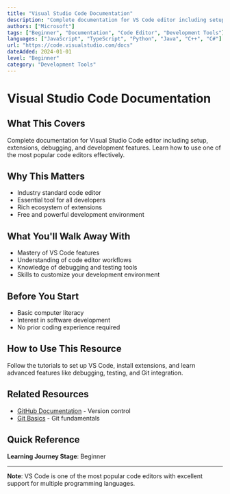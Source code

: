 ```yaml
---
title: "Visual Studio Code Documentation"
description: "Complete documentation for VS Code editor including setup, extensions, and development features"
authors: ["Microsoft"]
tags: ["Beginner", "Documentation", "Code Editor", "Development Tools"]
languages: ["JavaScript", "TypeScript", "Python", "Java", "C++", "C#"]
url: "https://code.visualstudio.com/docs"
dateAdded: 2024-01-01
level: "Beginner"
category: "Development Tools"
---
```


# Visual Studio Code Documentation

## What This Covers

Complete documentation for Visual Studio Code editor including setup, extensions, debugging, and development features. Learn how to use one of the most popular code editors effectively.

## Why This Matters

- Industry standard code editor
- Essential tool for all developers
- Rich ecosystem of extensions
- Free and powerful development environment

## What You'll Walk Away With

- Mastery of VS Code features
- Understanding of code editor workflows
- Knowledge of debugging and testing tools
- Skills to customize your development environment

## Before You Start

- Basic computer literacy
- Interest in software development
- No prior coding experience required

## How to Use This Resource

Follow the tutorials to set up VS Code, install extensions, and learn advanced features like debugging, testing, and Git integration.

## Related Resources

- [GitHub Documentation](https://docs.github.com/en) - Version control
- [Git Basics](https://docs.github.com/en/get-started/git-basics) - Git fundamentals

## Quick Reference

**Learning Journey Stage**: Beginner

---

**Note**: VS Code is one of the most popular code editors with excellent support for multiple programming languages. 